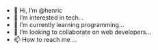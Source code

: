 - 👋 Hi, I’m @henric
- 👀 I’m interested in tech...
- 🌱 I’m currently learning programming...
- 💞️ I’m looking to collaborate on web developers...
- 📫 How to reach me ...

<!---
argawanonhenric/argawanonhenric is a ✨ special ✨ repository because its `README.md` (this file) appears on your GitHub profile.
You can click the Preview link to take a look at your changes.
--->
